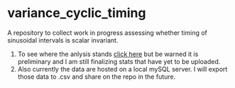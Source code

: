 # variance_cyclic_timing
A repository to collect work in progress assessing whether timing of sinusoidal intervals is scalar invariant. 

1. To see where the anlysis stands [click here](cyclic_cv_analysis_cleaned.md) but be warned it is preliminary and I am still finalizing stats that have yet to be uploaded. 
2. Also currently the data are hosted on a local mySQL server. I will export those data to .csv and share on the repo in the future. 
